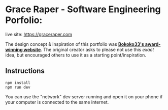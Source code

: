 # Grace Raper - Software Engineering Porfolio:

live site: https://graceraper.com


The design concept & inspiration of this portfolio was **[Bokoko33's award-winning website](https://bokoko33.me/)**. The original creator asks to please not use this _exact_ idea,
but encouraged others to use it as a starting point/inspiration.

## Instructions

```
npm install
npm run dev
```

You can use the "network" dev server running and open it on your phone if your computer is connected to the same internet.

